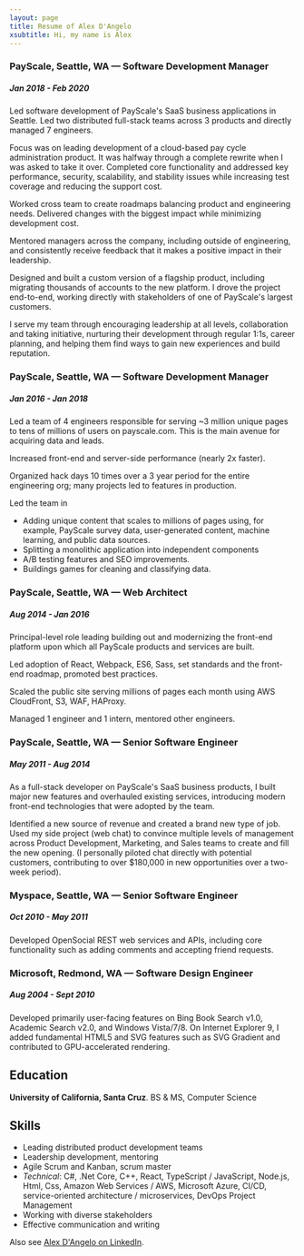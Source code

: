 ```yaml
---
layout: page
title: Resume of Alex D'Angelo
xsubtitle: Hi, my name is Alex
---
```

### PayScale, Seattle, WA — Software Development Manager ###
##### Jan 2018 - Feb 2020 #####

Led software development of PayScale's SaaS business applications in Seattle. Led two distributed full-stack teams across 3 products and directly managed 7 engineers.

Focus was on leading development of a cloud-based pay cycle administration product. It was halfway through a complete rewrite when I was asked to take it over. Completed core functionality and addressed key performance, security, scalability, and stability issues while increasing test coverage and reducing the support cost.

Worked cross team to create roadmaps balancing product and engineering needs. Delivered changes with the biggest impact while minimizing development cost.

Mentored managers across the company, including outside of engineering, and consistently receive feedback that it makes a positive impact in their leadership.

Designed and built a custom version of a flagship product, including migrating thousands of accounts to the new platform. I drove the project end-to-end, working directly with stakeholders of one of PayScale's largest customers.

I serve my team through encouraging leadership at all levels, collaboration and taking initiative, nurturing their development through regular 1:1s, career planning, and helping them find ways to gain new experiences and build reputation.

### PayScale, Seattle, WA — Software Development Manager ###
##### Jan 2016 - Jan 2018 #####
Led a team of 4 engineers responsible for serving ~3 million unique pages to tens of millions of users on payscale.com. This is the main avenue for acquiring data and leads.

Increased front-end and server-side performance (nearly 2x faster).

Organized hack days 10 times over a 3 year period for the entire engineering org; many projects led to features in production.

Led the team in
* Adding unique content that scales to millions of pages using, for example, PayScale survey data, user-generated content, machine learning, and public data sources.
* Splitting a monolithic application into independent components
* A/B testing features and SEO improvements.
* Buildings games for cleaning and classifying data.

### PayScale, Seattle, WA — Web Architect ###
##### Aug 2014 - Jan 2016 #####
Principal-level role leading building out and modernizing the front-end platform upon which all PayScale products and services are built.

Led adoption of React, Webpack, ES6, Sass, set standards and the front-end roadmap, promoted best practices.

Scaled the public site serving millions of pages each month using AWS CloudFront, S3, WAF, HAProxy.

Managed 1 engineer and 1 intern, mentored other engineers.

### PayScale, Seattle, WA — Senior Software Engineer ###
##### May 2011 - Aug 2014 #####

As a full-stack developer on PayScale's SaaS business products, I built major new features and overhauled existing services, introducing modern front-end technologies that were adopted by the team.

Identified a new source of revenue and created a brand new type of job. Used my side project (web chat) to convince multiple levels of management across Product Development, Marketing, and Sales teams to create and fill the new opening. (I personally piloted chat directly with potential customers, contributing to over $180,000 in new opportunities over a two-week period).

### Myspace, Seattle, WA — Senior Software Engineer ###
##### Oct 2010 - May 2011 #####
Developed OpenSocial REST web services and APIs, including core functionality such as adding comments and accepting friend requests.

### Microsoft, Redmond, WA — Software Design Engineer ###
##### Aug 2004 - Sept 2010 #####
Developed primarily user-facing features on Bing Book Search v1.0, Academic Search v2.0, and Windows Vista/7/8. On Internet Explorer 9, I added fundamental HTML5 and SVG features such as SVG Gradient and contributed to GPU-accelerated rendering.

## Education ##
**University of California, Santa Cruz**. 
BS & MS, Computer Science

## Skills ##
* Leading distributed product development teams
* Leadership development, mentoring
* Agile Scrum and Kanban, scrum master
* *Technical*: C#, .Net Core, C++, React, TypeScript / JavaScript, Node.js, Html, Css, Amazon Web Services / AWS, Microsoft Azure, CI/CD, service-oriented architecture / microservices, DevOps
Project Management
* Working with diverse stakeholders
* Effective communication and writing

Also see [Alex D'Angelo on LinkedIn](https://www.linkedin.com/in/alexdangelo/).
